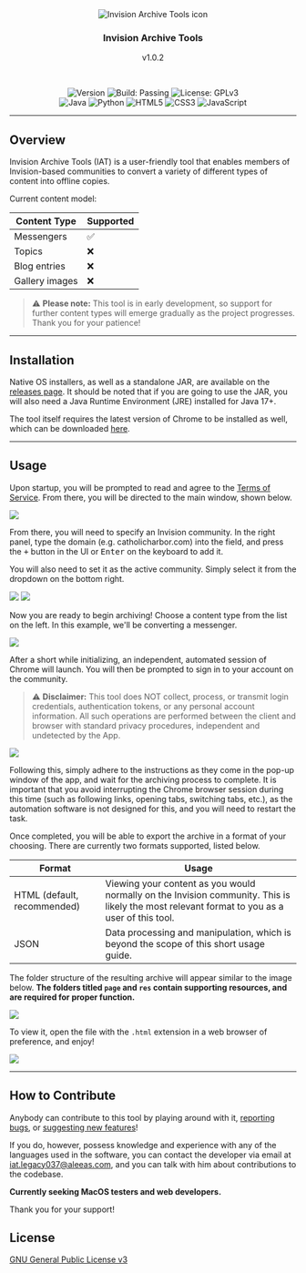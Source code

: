<div align="center">
  <img src="https://github.com/Urban-Elf/InvisionArchiveTools/blob/main/app/src/main/resources/icon.svg" alt="Invision Archive Tools icon">

<h3>Invision Archive Tools</h3>
v1.0.2

  <p>&nbsp;</p>

  <div>
    <img src="https://img.shields.io/github/v/release/Urban-Elf/InvisionArchiveTools?label=version&color=violet" alt="Version">
    <img src="https://img.shields.io/badge/build-passing-brightgreen" alt="Build: Passing">
    <img src="https://img.shields.io/badge/license-GPLv3-blue" alt="License: GPLv3">
  </div>

  <div>
    <img src="https://img.shields.io/badge/Java-17+-orange?logo=java&logoColor=white" alt="Java">
    <img src="https://img.shields.io/badge/Python-3.11+-blue?logo=python&logoColor=white" alt="Python">
    <img src="https://img.shields.io/badge/HTML-5-red?logo=html5&logoColor=white" alt="HTML5">
    <img src="https://img.shields.io/badge/CSS-3-blue?logo=css3&logoColor=white" alt="CSS3">
    <img src="https://img.shields.io/badge/JavaScript-ES6+-yellow?logo=javascript&logoColor=black" alt="JavaScript">
  </div>
</div>

---

## Overview

Invision Archive Tools (IAT) is a user-friendly tool that enables members of Invision-based communities to convert a variety of different types of content into offline copies.

Current content model:

| Content Type   | Supported  |
|----------------|------------|
| Messengers     | ✅          |
| Topics         | ❌          |
| Blog entries   | ❌          |
| Gallery images | ❌          |

> ⚠️ **Please note:** This tool is in early development, so support for further content types will emerge gradually as the project progresses. Thank you for your patience!

---

## Installation

Native OS installers, as well as a standalone JAR, are available on the [releases page](https://github.com/Urban-Elf/InvisionArchiveTools/releases). It should be noted that if you are going to use the JAR, you will also need a Java Runtime Environment (JRE) installed for Java 17+.

The tool itself requires the latest version of Chrome to be installed as well, which can be downloaded [here](https://google.com/chrome).

---

## Usage

Upon startup, you will be prompted to read and agree to the [Terms of Service](TOS.md). From there, you will be directed to the main window, shown below.

![](https://github.com/Urban-Elf/InvisionArchiveTools/blob/main/docs/00.png)

From there, you will need to specify an Invision community. In the right panel, type the domain (e.g. catholicharbor.com) into the field, and press the <kbd>+</kbd> button in the UI or <kbd>Enter</kbd> on the keyboard to add it.

You will also need to set it as the active community. Simply select it from the dropdown on the bottom right.

![](https://github.com/Urban-Elf/InvisionArchiveTools/blob/main/docs/01.png)
![](https://github.com/Urban-Elf/InvisionArchiveTools/blob/main/docs/01-1.png)

Now you are ready to begin archiving! Choose a content type from the list on the left. In this example, we'll be converting a messenger.

![](https://github.com/Urban-Elf/InvisionArchiveTools/blob/main/docs/03.png)

After a short while initializing, an independent, automated session of Chrome will launch. You will then be prompted to sign in to your account on the community.

> ⚠️ **Disclaimer:** This tool does NOT collect, process, or transmit login credentials, authentication tokens, or any personal account information. All such operations are performed between the client and browser with standard privacy procedures, independent and undetected by the App.

![](https://github.com/Urban-Elf/InvisionArchiveTools/blob/main/docs/04.png)

Following this, simply adhere to the instructions as they come in the pop-up window of the app, and wait for the archiving process to complete. It is important that you avoid interrupting the Chrome browser session during this time (such as following links, opening tabs, switching tabs, etc.), as the automation software is not designed for this, and you will need to restart the task.

Once completed, you will be able to export the archive in a format of your choosing. There are currently two formats supported, listed below.

| Format                      | Usage                                                                                                                                        |
|-----------------------------|----------------------------------------------------------------------------------------------------------------------------------------------|
| HTML (default, recommended) | Viewing your content as you would normally on the Invision community. This is likely the most relevant format to you as a user of this tool. |
| JSON                        | Data processing and manipulation, which is beyond the scope of this short usage guide.                                                       |

The folder structure of the resulting archive will appear similar to the image below. **The folders titled `page` and `res` contain supporting resources, and are required for proper function.**

![](https://github.com/Urban-Elf/InvisionArchiveTools/blob/main/docs/05.png?raw=true)

To view it, open the file with the `.html` extension in a web browser of preference, and enjoy!

![](https://github.com/Urban-Elf/InvisionArchiveTools/blob/main/docs/06.png)

---

## How to Contribute

Anybody can contribute to this tool by playing around with it, [reporting bugs](https://github.com/Urban-Elf/InvisionArchiveTools/issues/new?template=bug-report.yml), or [suggesting new features](https://github.com/Urban-Elf/InvisionArchiveTools/issues/new?template=feature.yml)!

If you do, however, possess knowledge and experience with any of the languages used in the software, you can contact the developer via email at iat.legacy037@aleeas.com, and you can talk with him about contributions to the codebase.

**Currently seeking MacOS testers and web developers.**

Thank you for your support!

## License

[GNU General Public License v3](LICENSE)
